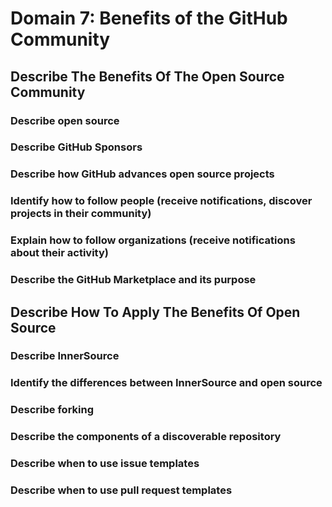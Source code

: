 # Domain 7: Benefits of the GitHub Community
## Describe The Benefits Of The Open Source Community
### Describe open source

<!---###############################################################################--->
### Describe GitHub Sponsors

<!---###############################################################################--->
### Describe how GitHub advances open source projects

<!---###############################################################################--->
### Identify how to follow people (receive notifications, discover projects in their community)

<!---###############################################################################--->
### Explain how to follow organizations (receive notifications about their activity)

<!---###############################################################################--->
### Describe the GitHub Marketplace and its purpose



<!---###############################################################################--->



## Describe How To Apply The Benefits Of Open Source
### Describe InnerSource

<!---###############################################################################--->
### Identify the differences between InnerSource and open source

<!---###############################################################################--->
### Describe forking

<!---###############################################################################--->
### Describe the components of a discoverable repository

<!---###############################################################################--->
### Describe when to use issue templates

<!---###############################################################################--->
### Describe when to use pull request templates
